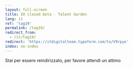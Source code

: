```yaml
---
layout: full-screen
title: IO closed beta - Talent Garden
lang: it
ref: 'tag19'
permalink: /tag19/
redirect_from:
  - /it/tag19/
redirect: 'https://itdigitalteam.typeform.com/to/V9rpye'
index: no-index
---
```


<p class="text-left"><span class="loading-animated">Stai per essere reindirizzato, per favore attendi un attimo</span></p>
